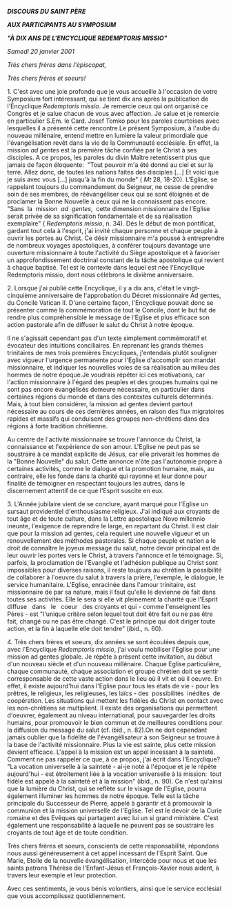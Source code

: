 ***DISCOURS DU SAINT PÈRE***

***AUX PARTICIPANTS AU SYMPOSIUM***

***"À DIX ANS DE L'ENCYCLIQUE REDEMPTORIS MISSIO"***

*Samedi 20 janvier 2001*

*Très chers frères dans l'épiscopat,*

*Très chers frères et soeurs!*

1. C'est avec une joie profonde que je vous accueille à l'occasion de votre Symposium fort intéressant, qui se tient dix ans après la publication de l'Encyclique *Redemptoris missio*. Je remercie ceux qui ont organisé ce Congrès et je salue chacun de vous avec affection. Je salue et je remercie en particulier S.Em. le Card. Josef Tomko pour les paroles courtoises avec lesquelles il a présenté cette rencontre.Le présent Symposium, à l'aube du nouveau millénaire, entend mettre en lumière la valeur primordiale que l'évangélisation revêt dans la vie de la Communauté ecclésiale. En effet, la mission *ad gentes* est la première tâche confiée par le Christ à ses disciples. A ce propos, les paroles du divin Maître retentissent plus que jamais de façon éloquente:  "Tout pouvoir m'a été donné au ciel et sur la terre. Allez donc, de toutes les nations faites des disciples \[...\] Et voici que je suis avec vous \[...\] jusqu'à la fin du monde" ( *Mt* 28, 18-20). L'Eglise, se rappelant toujours du commandement du Seigneur, ne cesse de prendre soin de ses membres, de réévangéliser ceux qui se sont éloignés et de proclamer la Bonne Nouvelle à ceux qui ne la connaissent pas encore. "Sans  la  mission  *ad  gentes*,  cette dimension missionnaire de l'Eglise serait privée de sa signification fondamentale et de sa réalisation exemplaire" ( *Redemptoris missio*, n. 34). Dès le début de mon pontificat, gardant tout cela à l'esprit, j'ai invité chaque personne et chaque peuple à ouvrir les portes au Christ. Ce désir missionnaire m'a poussé à entreprendre de nombreux voyages apostoliques, à conférer toujours davantage une ouverture missionnaire à toute l'activité du Siège apostolique et à favoriser un approfondissement doctrinal constant de la tâche apostolique qui revient à chaque baptisé. Tel est le contexte dans lequel est née l'Encyclique Redemptoris missio, dont nous célébrons le dixième anniversaire.

2. Lorsque j'ai publié cette Encyclique, il y a dix ans, c'était le vingt-cinquième anniversaire de l'approbation du Décret missionnaire Ad gentes, du Concile Vatican II. D'une certaine façon, l'Encyclique pouvait donc se présenter comme la commémoration de tout le Concile, dont le but fut de rendre plus compréhensible le message de l'Eglise et plus efficace son action pastorale afin de diffuser le salut du Christ à notre époque.

Il ne s'agissait cependant pas d'un texte simplement commémoratif et évocateur des intuitions conciliaires. En reprenant les grands thèmes trinitaires de mes trois premières Encycliques, j'entendais plutôt souligner avec vigueur l'urgence permanente pour l'Eglise d'accomplir son mandat missionnaire, et indiquer les nouvelles voies de sa réalisation au milieu des hommes de notre époque.Je voudrais répéter ici ces motivations, car l'action missionnaire à l'égard des peuples et des groupes humains qui ne sont pas encore évangélisés demeure nécessaire, en particulier dans certaines régions du monde et dans des contextes culturels déterminés. Mais, à tout bien considérer, la mission ad gentes devient partout nécessaire au cours de ces dernières années, en raison des flux migratoires rapides et massifs qui conduisent des groupes non-chrétiens dans des régions à forte tradition chrétienne.

Au centre de l'activité missionnaire se trouve l'annonce du Christ, la connaissance et l'expérience de son amour. L'Eglise ne peut pas se soustraire à ce mandat explicite de Jésus, car elle priverait les hommes de la "Bonne Nouvelle" du salut. Cette annonce n'ôte pas l'autonomie propre à certaines activités, comme le dialogue et la promotion humaine, mais, au contraire, elle les fonde dans la charité qui rayonne et leur donne pour finalité de témoigner en respectant toujours les autres, dans le discernement attentif de ce que l'Esprit suscite en eux.

3. L'Année jubilaire vient de se conclure, ayant marqué pour l'Eglise un sursaut providentiel d'enthousiasme religieux. J'ai indiqué aux croyants de tout âge et de toute culture, dans la Lettre apostolique Novo millennio ineunte, l'exigence de reprendre le large, en repartant du Christ. Il est clair que pour la mission ad gentes, cela requiert une nouvelle vigueur et un renouvellement des méthodes pastorales. Si chaque peuple et nation a le droit de connaître le joyeux message du salut, notre devoir principal est de leur ouvrir les portes vers le Christ, à travers l'annonce et le témoignage. Si, parfois, la proclamation de l'Evangile et l'adhésion publique au Christ sont impossibles pour diverses raisons, il reste toujours au chrétien la possibilité de collaborer à l'oeuvre du salut à travers la prière, l'exemple, le dialogue, le service humanitaire. L'Eglise, enracinée dans l'amour trinitaire, est missionnaire de par sa nature, mais il faut qu'elle le devienne de fait dans toutes ses activités. Elle le sera si elle vit pleinement la charité que l'Esprit   diffuse   dans   le   coeur   des croyants et qui - comme l'enseignent les Pères - est "l'unique critère selon lequel tout doit être fait ou ne pas être fait, changé ou ne pas être changé. C'est le principe qui doit diriger toute action, et la fin à laquelle elle doit tendre" (ibid., n. 60).

4. Très chers frères et soeurs, dix années se sont écoulées depuis que, avec l'Encyclique *Redemptoris missio*, j'ai voulu mobiliser l'Eglise pour une mission ad gentes globale. Je répète à présent cette invitation, au début d'un nouveau siècle et d'un nouveau millénaire. Chaque Eglise particulière, chaque communauté, chaque association et groupe chrétien doit se sentir corresponsable de cette vaste action dans le lieu où il vit et où il oeuvre. En effet, il existe aujourd'hui dans l'Eglise pour tous les états de vie - pour les prêtres, le religieux, les religieuses, les laïcs - des  possibilités  inédites  de coopération. Les situations qui mettent les fidèles du Christ en contact avec les non-chrétiens se multiplient. Il existe des organisations qui permettent d'oeuvrer, également au niveau international, pour sauvegarder les droits humains, pour promouvoir le bien commun et de meilleures conditions pour la diffusion du message du salut (cf. ibid., n. 82).On ne doit cependant jamais oublier que la fidélité de l'évangélisateur à son Seigneur se trouve à la base de l'activité missionnaire. Plus la vie est sainte, plus cette mission devient efficace. L'appel à la mission est un appel incessant à la sainteté. Comment ne pas rappeler ce que, à ce propos, j'ai écrit dans l'Encyclique? "La vocation universelle à la sainteté - ai-je noté à l'époque et je le répète aujourd'hui - est étroitement liée à la vocation universelle à la mission:  tout fidèle est appelé à la sainteté et à la mission" (ibid., n. 90). Ce n'est qu'ainsi que la lumière du Christ, qui se reflète sur le visage de l'Eglise, pourra également illuminer les hommes de notre époque. Telle est la tâche principale du Successeur de Pierre, appelé à garantir et à promouvoir la communion et la mission universelle de l'Eglise. Tel est le devoir de la Curie romaine et des Evêques qui partagent avec lui un si grand ministère. C'est également une responsabilité à laquelle ne peuvent pas se soustraire les croyants de tout âge et de toute condition.

Très chers frères et soeurs, conscients de cette responsabilité, répondons nous aussi généreusement à cet appel incessant de l'Esprit Saint. Que Marie, Etoile de la nouvelle évangélisation, intercède pour nous et que les saints patrons Thérèse de l'Enfant-Jésus et François-Xavier nous aident, à travers leur exemple et leur protection.

Avec ces sentiments, je vous bénis volontiers, ainsi que le service ecclésial que vous accomplissez quotidiennement.